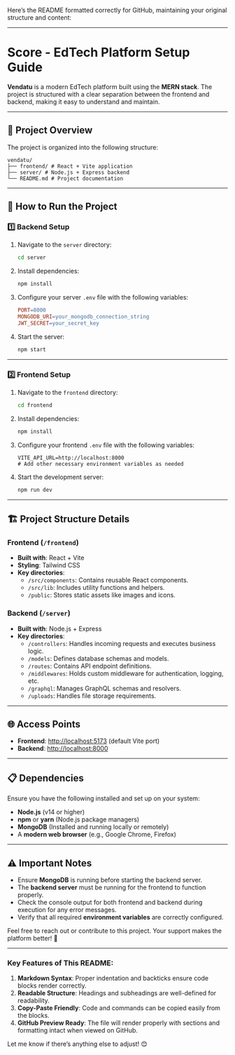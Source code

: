 Here’s the README formatted correctly for GitHub, maintaining your original structure and content:

---

# Score - EdTech Platform Setup Guide  

**Vendatu** is a modern EdTech platform built using the **MERN stack**. The project is structured with a clear separation between the frontend and backend, making it easy to understand and maintain.  

---

## 📁 Project Overview  

The project is organized into the following structure:  
```
vendatu/
├── frontend/ # React + Vite application  
├── server/ # Node.js + Express backend  
└── README.md # Project documentation  
```  

---

## 🚀 How to Run the Project  

### 1️⃣ Backend Setup  

1. Navigate to the `server` directory:  

   ```bash
   cd server  
   ```  

2. Install dependencies:  

   ```bash
   npm install  
   ```  

3. Configure your server `.env` file with the following variables:  

   ```makefile
   PORT=8000  
   MONGODB_URI=your_mongodb_connection_string  
   JWT_SECRET=your_secret_key  
   ```  

4. Start the server:  

   ```bash
   npm start  
   ```  

---

### 2️⃣ Frontend Setup  

1. Navigate to the `frontend` directory:  

   ```bash
   cd frontend  
   ```  

2. Install dependencies:  

   ```bash
   npm install  
   ```  

3. Configure your frontend `.env` file with the following variables:  

   ```env
   VITE_API_URL=http://localhost:8000  
   # Add other necessary environment variables as needed  
   ```  

4. Start the development server:  

   ```bash
   npm run dev  
   ```  

---

## 🏗️ Project Structure Details  

### Frontend (`/frontend`)  
- **Built with**: React + Vite  
- **Styling**: Tailwind CSS  
- **Key directories**:  
  - `/src/components`: Contains reusable React components.  
  - `/src/lib`: Includes utility functions and helpers.  
  - `/public`: Stores static assets like images and icons.  

### Backend (`/server`)  
- **Built with**: Node.js + Express  
- **Key directories**:  
  - `/controllers`: Handles incoming requests and executes business logic.  
  - `/models`: Defines database schemas and models.  
  - `/routes`: Contains API endpoint definitions.  
  - `/middlewares`: Holds custom middleware for authentication, logging, etc.  
  - `/graphql`: Manages GraphQL schemas and resolvers.  
  - `/uploads`: Handles file storage requirements.  

---

## 🌐 Access Points  
- **Frontend**: [http://localhost:5173](http://localhost:5173) (default Vite port)  
- **Backend**: [http://localhost:8000](http://localhost:8000)  

---

## 📋 Dependencies  
Ensure you have the following installed and set up on your system:  
- **Node.js** (v14 or higher)  
- **npm** or **yarn** (Node.js package managers)  
- **MongoDB** (Installed and running locally or remotely)  
- A **modern web browser** (e.g., Google Chrome, Firefox)  

---

## ⚠️ Important Notes  
- Ensure **MongoDB** is running before starting the backend server.  
- The **backend server** must be running for the frontend to function properly.  
- Check the console output for both frontend and backend during execution for any error messages.  
- Verify that all required **environment variables** are correctly configured.  

Feel free to reach out or contribute to this project. Your support makes the platform better! 🚀  

---

### Key Features of This README:  
1. **Markdown Syntax**: Proper indentation and backticks ensure code blocks render correctly.  
2. **Readable Structure**: Headings and subheadings are well-defined for readability.  
3. **Copy-Paste Friendly**: Code and commands can be copied easily from the blocks.  
4. **GitHub Preview Ready**: The file will render properly with sections and formatting intact when viewed on GitHub.  

Let me know if there’s anything else to adjust! 😊
